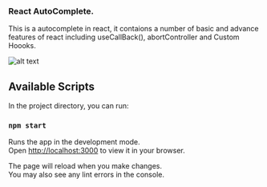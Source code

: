 ### React AutoComplete.
This is a autocomplete in react, it contaions a number of basic and advance features of react including useCallBack(), abortController and Custom Hoooks.

![alt text](https://ibb.co/8cDnTX3)

## Available Scripts

In the project directory, you can run:

### `npm start`

Runs the app in the development mode.\
Open [http://localhost:3000](http://localhost:3000) to view it in your browser.

The page will reload when you make changes.\
You may also see any lint errors in the console.

